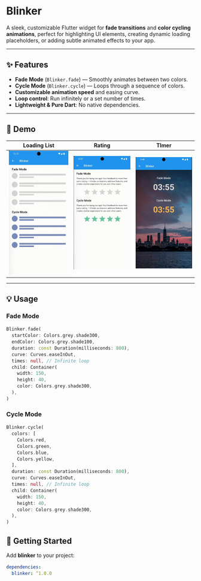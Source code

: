 # Blinker

A sleek, customizable Flutter widget for **fade transitions** and **color cycling animations**, perfect for highlighting UI elements, creating dynamic loading placeholders, or adding subtle animated effects to your app.

---

## ✨ Features

- **Fade Mode** (`Blinker.fade`) — Smoothly animates between two colors.
- **Cycle Mode** (`Blinker.cycle`) — Loops through a sequence of colors.
- **Customizable animation speed** and easing curve.
- **Loop control**: Run infinitely or a set number of times.
- **Lightweight & Pure Dart**: No native dependencies.

---

## 📸 Demo

| Loading List | Rating | TImer |
|------------------|--------------------|------------------|
| ![Loading List](https://raw.githubusercontent.com/AbdullahProjects/blinker/main/screenshots/loading_list.gif) | ![Rating](https://raw.githubusercontent.com/AbdullahProjects/blinker/main/screenshots/rating.gif) | ![Timer](https://raw.githubusercontent.com/AbdullahProjects/blinker/main/screenshots/timer.gif) |

---

## 💡 Usage

### Fade Mode

```dart
Blinker.fade(
  startColor: Colors.grey.shade300,
  endColor: Colors.grey.shade100,
  duration: const Duration(milliseconds: 800),
  curve: Curves.easeInOut,
  times: null, // Infinite loop
  child: Container(
    width: 150,
    height: 40,
    color: Colors.grey.shade300,
  ),
)
```

### Cycle Mode

```dart
Blinker.cycle(
  colors: [
    Colors.red,
    Colors.green,
    Colors.blue,
    Colors.yellow,
  ],
  duration: const Duration(milliseconds: 800),
  curve: Curves.easeInOut,
  times: null, // Infinite loop
  child: Container(
    width: 150,
    height: 40,
    color: Colors.grey.shade300,
  ),
)
```


## 🚀 Getting Started

Add **blinker** to your project:

```yaml
dependencies:
  blinker: ^1.0.0
